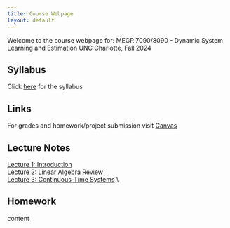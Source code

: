 ```yaml
---
title: Course Webpage
layout: default
---
```


Welcome to the course webpage for:
MEGR 7090/8090 - Dynamic System Learning and Estimation
UNC Charlotte, Fall 2024

## Syllabus
Click [here](syllabus.pdf) for the syllabus

## Links
For grades and homework/project submission visit [Canvas](https://canvas.charlotte.edu/)
 
## Lecture Notes
[Lecture 1: Introduction](lectures/L1_Introduction.pdf) \
[Lecture 2: Linear Algebra Review](lectures/L2_LinearAlgebraReview.pdf) \
[Lecture 3: Continuous-Time Systems](lectures/L3_ContinuousSystems.pdf) \

## Homework
 content
 
 
